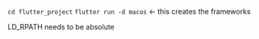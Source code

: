 `cd flutter_project`
`flutter run -d macos` <- this creates the frameworks


LD_RPATH needs to be absolute